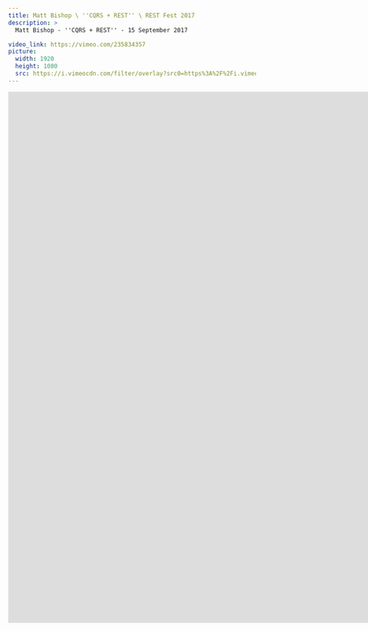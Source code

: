 ```yaml
---
title: Matt Bishop \ ''CQRS + REST'' \ REST Fest 2017
description: >
  Matt Bishop - ''CQRS + REST'' - 15 September 2017

video_link: https://vimeo.com/235834357
picture:
  width: 1920
  height: 1080
  src: https://i.vimeocdn.com/filter/overlay?src0=https%3A%2F%2Fi.vimeocdn.com%2Fvideo%2F659925589_1920x1080.jpg&src1=http%3A%2F%2Ff.vimeocdn.com%2Fp%2Fimages%2Fcrawler_play.png
---
```

<iframe src="https://player.vimeo.com/video/235834357?title=0&byline=0&portrait=0&badge=0&autopause=0&player_id=0" width="1920" height="1080" frameborder="0" title="Matt Bishop \ &#039;&#039;CQRS + REST&#039;&#039; \ REST Fest 2017" webkitallowfullscreen mozallowfullscreen allowfullscreen></iframe>